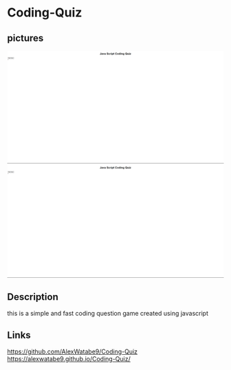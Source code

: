 # Coding-Quiz

## pictures 
![screenshots of Coding Quiz](./Assets/image.png)
![screenshots of Coding Quiz](./Assets/image.png)

## Description 
this is a simple and fast coding question game created using javascript 

## Links 
https://github.com/AlexWatabe9/Coding-Quiz
https://alexwatabe9.github.io/Coding-Quiz/
